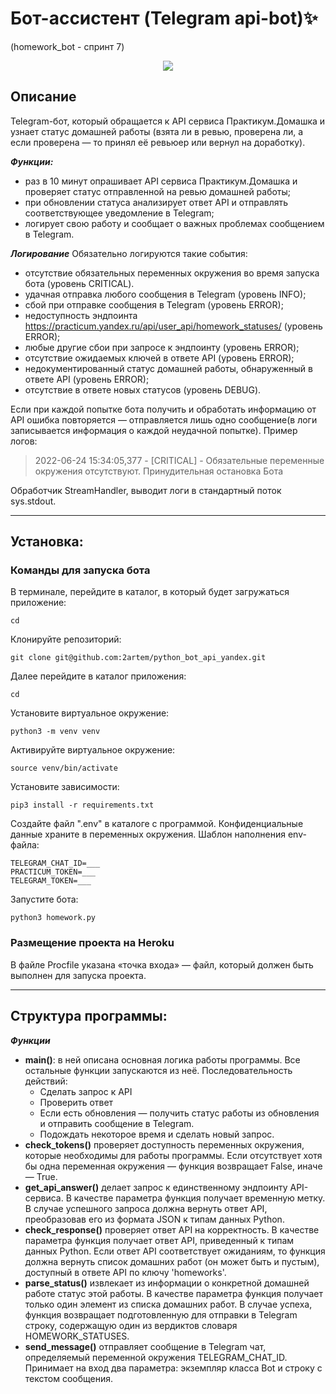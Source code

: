 # Бот-ассистент (Telegram api-bot)✨
(homework_bot - спринт 7)

<div id="header" align="center">
  <img src="https://64.media.tumblr.com/e25467618378f0119090401d4cb46653/eacd61e6d4aa86b8-a0/s540x810/1b6668973fe21534978f11b4723923d95d58ac70.pnj"/>
</div>

## Описание
Telegram-бот, который обращается к API сервиса Практикум.Домашка и узнает статус домашней работы (взята ли в ревью, проверена ли, а если проверена — то принял её ревьюер или вернул на доработку).

***Функции:***
- раз в 10 минут опрашивает API сервиса Практикум.Домашка и проверяет статус отправленной на ревью домашней работы;
- при обновлении статуса анализирует ответ API и отправлять соответствующее уведомление в Telegram;
- логирует свою работу и сообщает о важных проблемах сообщением в Telegram.

***Логирование***
Обязательно логируются такие события:
* отсутствие обязательных переменных окружения во время запуска бота (уровень CRITICAL).
* удачная отправка любого сообщения в Telegram (уровень INFO);
* сбой при отправке сообщения в Telegram (уровень ERROR);
* недоступность эндпоинта https://practicum.yandex.ru/api/user_api/homework_statuses/ (уровень ERROR);
* любые другие сбои при запросе к эндпоинту (уровень ERROR);
* отсутствие ожидаемых ключей в ответе API (уровень ERROR);
* недокументированный статус домашней работы, обнаруженный в ответе API (уровень ERROR);
* отсутствие в ответе новых статусов (уровень DEBUG).

Если при каждой попытке бота получить и обработать информацию от API ошибка повторяется — отправляется лишь одно сообщение(в логи записывается информация о каждой неудачной попытке).
Пример логов:
> 2022-06-24 15:34:05,377 - [CRITICAL] - Обязательные переменные окружения отсутствуют. Принудительная остановка Бота

Обработчик StreamHandler, выводит логи в стандартный поток sys.stdout.

---
## Установка:
### Команды для запуска бота
В терминале, перейдите в каталог, в который будет загружаться приложение:
```
cd 
```
Клонируйте репозиторий:
```
git clone git@github.com:2artem/python_bot_api_yandex.git
```
Далее перейдите в каталог приложения:
```
cd
```
Установите виртуальное окружение:
```
python3 -m venv venv
```
Активируйте виртуальное окружение:
```
source venv/bin/activate
```
Установите зависимости:
```
pip3 install -r requirements.txt
```
Создайте файл ".env" в каталоге с программой.
Конфиденциальные данные храните в переменных окружения.
Шаблон наполнения env-файла:
```
TELEGRAM_CHAT_ID=___
PRACTICUM_TOKEN=___
TELEGRAM_TOKEN=___
```
Запустите бота:
```
python3 homework.py
```

### Размещение проекта на Heroku
В файле Procfile указана «точка входа» — файл, который должен быть выполнен для запуска проекта.

---
## Структура программы:
***Функции***
* **main()**: в ней описана основная логика работы программы. Все остальные функции запускаются из неё. Последовательность действий:
    * Сделать запрос к API
    * Проверить ответ
    * Если есть обновления — получить статус работы из обновления и отправить сообщение в Telegram.
    * Подождать некоторое время и сделать новый запрос.
* **check_tokens()** проверяет доступность переменных окружения, которые необходимы для работы программы. Если отсутствует хотя бы одна переменная окружения — функция возвращает False, иначе — True.
* **get_api_answer()** делает запрос к единственному эндпоинту API-сервиса. В качестве параметра функция получает временную метку. В случае успешного запроса должна вернуть ответ API, преобразовав его из формата JSON к типам данных Python.
* **check_response()** проверяет ответ API на корректность. В качестве параметра функция получает ответ API, приведенный к типам данных Python. Если ответ API соответствует ожиданиям, то функция должна вернуть список домашних работ (он может быть и пустым), доступный в ответе API по ключу 'homeworks'.
* **parse_status()** извлекает из информации о конкретной домашней работе статус этой работы. В качестве параметра функция получает только один элемент из списка домашних работ. В случае успеха, функция возвращает подготовленную для отправки в Telegram строку, содержащую один из вердиктов словаря HOMEWORK_STATUSES.
* **send_message()** отправляет сообщение в Telegram чат, определяемый переменной окружения TELEGRAM_CHAT_ID. Принимает на вход два параметра: экземпляр класса Bot и строку с текстом сообщения.
